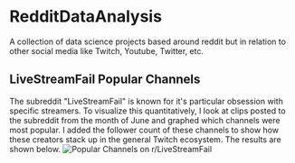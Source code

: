 # RedditDataAnalysis
A collection of data science projects based around reddit but in relation to other social media like Twitch, Youtube, Twitter, etc.

## LiveStreamFail Popular Channels
The subreddit "LiveStreamFail" is known for it's particular obsession with specific streamers. To visualize this quantitatively, I look at clips posted to the subreddit from the month of June and graphed which channels were most popular. I added the follower count of these channels to show how these creators stack up in the general Twitch ecosystem. The results are shown below.
![Popular Channels on r/LiveStreamFail](https://imgur.com/a/5Fx7VPo)
